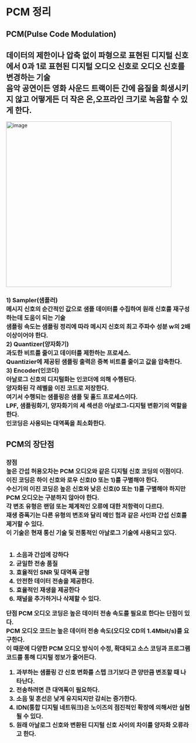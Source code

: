 <h1> PCM 정리 </h1>

<h2>PCM(Pulse Code Modulation)</h2>
<h2>
  데이터의 제한이나 압축 없이 파형으로 표현된 디지털 신호에서 0과 1로 표현된 디지털 오디오 신호로 오디오 신호를 변경하는 기술<br>
  음악 공연이든 영화 사운드 트랙이든 간에 음질을 희생시키지 않고 어떻게든 더 작은 온,오프라인 크기로 녹음할 수 있게 한다.
</h2>
<img width="452" alt="image" src="https://user-images.githubusercontent.com/32629687/163382772-fe16ec50-f70c-4f28-9dd1-e9009696074f.png">

<h3>
  1) Sampler(샘플러) <br>
  메시지 신호의 순간적인 값으로 샘플 데이터를 수집하여 원래 신호를 재구성하는데 도움이 되는 기술<br>
  샘플링 속도는 샘플링 정리에 따라 메시지 신호의 최고 주파수 성분 w의 2배 이상이어야 한다. <br>
  2) Quantizer(양자화기) <br>
  과도한 비트를 줄이고 데이터를 제한하는 프로세스.<br>
  Quantizier에 제공된 샘플링 출력은 중복 비트를 줄이고 값을 압축한다.<br>
  3) Encoder(인코더) <br>
  아날로그 신호의 디지털화는 인코더에 의해 수행된다.<br>
  양자화된 각 레벨을 이진 코드로 저장한다.<br>
  여기서 수행되는 샘플링은 샘플 및 홀드 프로세스이다.<br>
  LPF, 샘플링화기, 양자화기의 세 섹션은 아날로그-디지털 변환기의 역할을 한다.<br>
  인코딩은 사용되는 대역폭을 최소화한다.<br>
</h3>

<h2>PCM의 장단점</h2>
<h3>
  <strong>장점</strong><br>
  높은 간섭 허용오차는 PCM 오디오와 같은 디지털 신호 코딩의 이점이다.<br> 
  이진 코딩은 하이 신호와 로우 신호(0 또는 1)를 구별해야 한다.<br>
  수신기의 이진 코딩은 높은 신호와 낮은 신호(0 또는 1)를 구별해야 하지만 PCM 오디오는 구분하지 않아야 한다.<br> 
  각 변조 유형은 랜덤 또는 체계적인 오류에 대한 저항력이 다르다.<br> 
  재생 증폭기는 다른 유형의 변조와 달리 메인 험과 같은 사인파 간섭 신호를 제거할 수 있다.<br>
  이 기술은 현재 통신 기술 및 전통적인 아날로그 기술에 사용되고 있다.<br><br>

  1) 소음과 간섭에 강하다<br>
  2) 균일한 전송 품질<br>
  3) 효율적인 SNR 및 대역폭 균형<br>
  4) 안전한 데이터 전송을 제공한다.<br>
  5) 효율적인 재생을 제공한다<br>
  6) 채널을 추가하거나 삭제할 수 있다.<br>

  <strong>단점</strong>
  PCM 오디오 코딩은 높은 데이터 전송 속도를 필요로 한다는 단점이 있다.<br>
  PCM 오디오 코드는 높은 데이터 전송 속도(오디오 CD의 1.4Mbit/s)를 요구한다.<br> 
  이 때문에 다양한 PCM 오디오 방식이 수정, 확대되고 소스 코딩과 프로그램 코드를 통해 디지털 정보가 줄어든다.<br>

  1) 과부하는 샘플링 간 신호 변화를 스텝 크기보다 큰 양만큼 변조할 때 나타난다.<br>
  2) 전송하려면 큰 대역폭이 필요하다.<br>
  3) 소음 및 혼선은 낮게 유지되지만 감쇠는 증가한다.<br>
  4) IDN(통합 디지털 네트워크)은 노이즈의 점진적인 확장에 의해서만 실현될 수 있다.<br>
  5) 원래 아날로그 신호와 변환된 디지털 신호 사이의 차이를 양자화 오류라고 한다.<br>

</h3>
